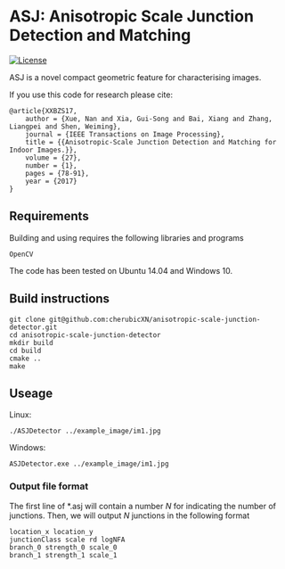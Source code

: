 # ASJ: Anisotropic Scale Junction Detection and Matching

[![License](https://img.shields.io/badge/license-GPLv3-blue.svg)](LICENSE)

ASJ is a novel compact geometric feature for characterising images. 

If you use this code for research please cite:

	@article{XXBZS17,
		author = {Xue, Nan and Xia, Gui-Song and Bai, Xiang and Zhang, Liangpei and Shen, Weiming},
		journal = {IEEE Transactions on Image Processing},		
		title = {{Anisotropic-Scale Junction Detection and Matching for Indoor Images.}},
		volume = {27},
		number = {1},
		pages = {78-91},		
		year = {2017}
	}

## Requirements

Building and using requires the following libraries and programs

    OpenCV

The code has been tested on Ubuntu 14.04 and Windows 10.


## Build instructions

```
git clone git@github.com:cherubicXN/anisotropic-scale-junction-detector.git
cd anisotropic-scale-junction-detector
mkdir build
cd build
cmake ..
make
```
## Useage

Linux:
```
./ASJDetector ../example_image/im1.jpg
```

Windows:
```
ASJDetector.exe ../example_image/im1.jpg
```

### Output file format
The first line of *.asj will contain a number $N$ for indicating the number of junctions.
Then, we will output $N$ junctions in the following format
```
location_x location_y
junctionClass scale rd logNFA
branch_0 strength_0 scale_0
branch_1 strength_1 scale_1
````
